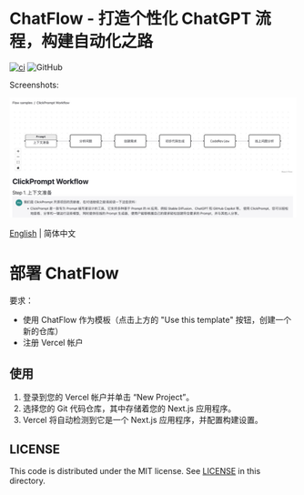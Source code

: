 # ChatFlow - 打造个性化 ChatGPT 流程，构建自动化之路

[![ci](https://github.com/prompt-engineering/chat-flow/actions/workflows/ci.yaml/badge.svg)](https://github.com/prompt-engineering/chat-flow/actions/workflows/ci.yaml)
![GitHub](https://img.shields.io/github/license/prompt-engineering/chat-flow)

Screenshots:

![](docs/screenshot.jpeg)

[English](./README.md) | 简体中文

# 部署 ChatFlow

要求：

- 使用 ChatFlow 作为模板（点击上方的 "Use this template" 按钮，创建一个新的仓库）
- 注册 Vercel 帐户

## 使用

1. 登录到您的 Vercel 帐户并单击 “New Project”。
2. 选择您的 Git 代码仓库，其中存储着您的 Next.js 应用程序。
3. Vercel 将自动检测到它是一个 Next.js 应用程序，并配置构建设置。

## LICENSE

This code is distributed under the MIT license. See [LICENSE](./LICENSE) in this directory.
